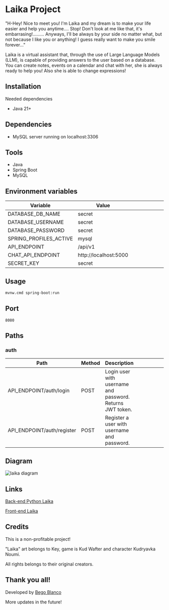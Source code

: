 # Laika Project

"H-Hey! Nice to meet you! I'm Laika and my dream is to make your life easier and help you anytime.... Stop! Don't look at me like that, it's embarrasing!......... Anyways, I'll be always by your side no matter what, but not because I like you or anything! I guess really want to make you smile forever..."

Laika is a virtual assistant that, through the use of Large Language Models (LLM), is capable of providing answers to the user based on a database.
You can create notes, events on a calendar and chat with her, she is always ready to help you! Also she is able to change expressions!


## Installation
Needed dependencies
- Java 21+

## Dependencies
- MySQL server running on localhost:3306

## Tools
- Java
- Spring Boot
- MySQL

## Environment variables

| Variable               | Value                  |   |   |   |   |   |   |   |   |
|------------------------|------------------------|---|---|---|---|---|---|---|---|
| DATABASE_DB_NAME       | secret                 |   |   |   |   |   |   |   |   |
| DATABASE_USERNAME      | secret                 |   |   |   |   |   |   |   |   |
| DATABASE_PASSWORD      | secret                 |   |   |   |   |   |   |   |   |
| SPRING_PROFILES_ACTIVE | mysql                  |   |   |   |   |   |   |   |   |
| API_ENDPOINT           | /api/v1                |   |   |   |   |   |   |   |   |
| CHAT_API_ENDPOINT      | http://localhost:5000  |   |   |   |   |   |   |   |   |
| SECRET_KEY             | secret                 |   |   |   |   |   |   |   |   |


## Usage
```bash
mvnw.cmd spring-boot:run
```

## Port
`8080`

## Paths

### auth

| Path                       | Method | Description                                               |   |   |   |   |   |   |   |   |
|----------------------------|--------|-----------------------------------------------------------|---|---|---|---|---|---|---|---|
| API_ENDPOINT/auth/login    | POST   | Login user with username and password. Returns JWT token. |   |   |   |   |   |   |   |   |
| API_ENDPOINT/auth/register | POST   | Register a user with username and password.               |   |   |   |   |   |   |   |   |

## Diagram


![laika diagram](https://github.com/user-attachments/assets/ce5dca55-c599-48da-989a-148803c70b00)

## Links

[Back-end Python Laika](https://github.com/begoblanco/Laika-Project-AI)

[Front-end Laika](https://github.com/begoblanco/Laika-Project-Front)

## Credits
This is a non-profitable project!

"Laika" art belongs to Key, game is Kud Wafter and character Kudryavka Noumi. 

All rights belongs to their original creators.

## Thank you all!

Developed by [Bego Blanco](https://github.com/begoblanco)

More updates in the future!

